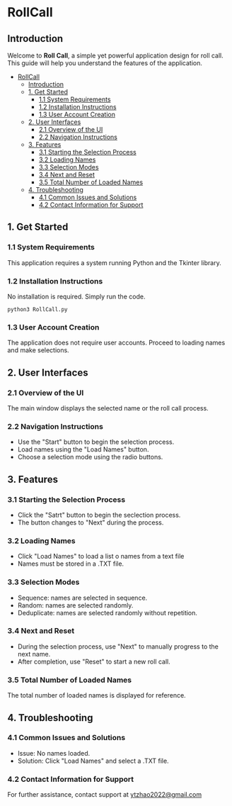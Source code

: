 
# RollCall

## Introduction  
Welcome to **Roll Call**, a simple yet powerful application design for roll call. This guide will help you understand the features of the application.

- [RollCall](#rollcall)
  - [Introduction](#introduction)
  - [1. Get Started](#1-get-started)
    - [1.1 System Requirements](#11-system-requirements)
    - [1.2 Installation Instructions](#12-installation-instructions)
    - [1.3 User Account Creation](#13-user-account-creation)
  - [2. User Interfaces](#2-user-interfaces)
    - [2.1 Overview of the UI](#21-overview-of-the-ui)
    - [2.2 Navigation Instructions](#22-navigation-instructions)
  - [3. Features](#3-features)
    - [3.1 Starting the Selection Process](#31-starting-the-selection-process)
    - [3.2 Loading Names](#32-loading-names)
    - [3.3 Selection Modes](#33-selection-modes)
    - [3.4 Next and Reset](#34-next-and-reset)
    - [3.5 Total Number of Loaded Names](#35-total-number-of-loaded-names)
  - [4. Troubleshooting](#4-troubleshooting)
    - [4.1 Common Issues and Solutions](#41-common-issues-and-solutions)
    - [4.2 Contact Information for Support](#42-contact-information-for-support)

## 1. Get Started  
### 1.1 System Requirements  
This application requires a system running Python and the Tkinter library.
### 1.2 Installation Instructions
No installation is required. Simply run the code.

```
python3 RollCall.py
```

### 1.3 User Account Creation
The application does not require user accounts. Proceed to loading names and make selections.

## 2. User Interfaces
### 2.1 Overview of the UI
The main window displays the selected name or the roll call process.
### 2.2 Navigation Instructions
+ Use the "Start" button to begin the selection process.
+ Load names using the "Load Names" button.
+ Choose a selection mode using the radio buttons.

## 3. Features
### 3.1 Starting the Selection Process
+ Click the "Satrt" button to begin the seclection process.
+ The button changes to "Next" during the process.
### 3.2 Loading Names
+ Click "Load Names" to load a list o names from a text file
+ Names must be stored in a .TXT file.
### 3.3 Selection Modes
+ Sequence: names are selected in sequence.
+ Random: names are selected randomly.
+ Deduplicate: names are selected randomly without repetition.
### 3.4 Next and Reset
+ During the selection process, use "Next" to manually progress to the next name.
+ After completion, use "Reset" to start a new roll call.
### 3.5 Total Number of Loaded Names
The total number of loaded names is displayed for reference.

## 4. Troubleshooting
### 4.1 Common Issues and Solutions
+ Issue: No names loaded.
+ Solution: Click "Load Names" and select a .TXT file.

### 4.2 Contact Information for Support
For further assistance, contact support at ytzhao2022@gmail.com


  